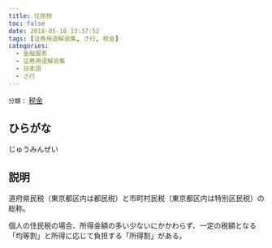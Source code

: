 ```yaml
---
title: 住民税
toc: false
date: 2018-05-18 13:37:52
tags: [证券用语解说集, さ行, 税金]
categories:
  - 金融服务
  - 证券用语解说集
  - 日本語
  - さ行
---
```


`分類：` [税金](/tags/税金/)

## ひらがな

じゅうみんぜい

## 説明

道府県民税（東京都区内は都民税）と市町村民税（東京都区内は特別区民税）の総称。

個人の住民税の場合、所得金額の多い少ないにかかわらず、一定の税額となる「均等割」と所得に応じて負担する「所得割」がある。
